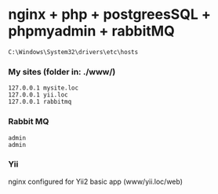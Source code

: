 # nginx + php + postgreesSQL + phpmyadmin + rabbitMQ

```
C:\Windows\System32\drivers\etc\hosts
```

### My sites (folder in: ./www/)
```
127.0.0.1 mysite.loc
127.0.0.1 yii.loc
127.0.0.1 rabbitmq
```
### Rabbit MQ
```
admin
admin
```
### Yii

nginx configured for Yii2 basic app (www/yii.loc/web)
